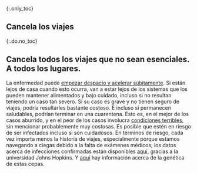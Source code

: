 {:.only_toc}
## Cancela los viajes

{:.do.no_toc}
## Cancela todos los viajes que no sean esenciales. A todos los lugares.

La enfermedad puede [empezar despacio y acelerar súbitamente](https://www.nejm.org/doi/full/10.1056/NEJMoa2001191). Si están lejos de casa cuando esto ocurra, van a estar lejos de los sistemas que los pueden mantener alimentados y bajo cuidado, incluso si no resultan teniendo un caso tan severo. Si su caso es grave y no tienen seguro de viajes, podría resultarles bastante costoso. E incluso si permanecen saludables, podrían terminar en una cuarentena. Ésto es, en el mejor de los casos aburrido, y en el peor de los casos involucra [condiciones terribles](https://twitter.com/alankilbourne2/status/1236541651692204033), sin mencionar probablemente muy costosas. Es posible que estén en riesgo de ser infectados incluso si son cuidadosos. En términos de riesgo, cada vez importa menos la historia de viajes, especialmente porque estamos navegando a ciegas debido a la falta de exámenes médicos; los datos acerca de infecciones confirmadas están disponibles [aquí](https://gisanddata.maps.arcgis.com/apps/opsdashboard/index.html#/bda7594740fd40299423467b48e9ecf6), gracias a la universidad Johns Hopkins. Y [aquí](https://nextstrain.org/ncov?label=clade:B4&m=div) hay información acerca de la genética de estas cepas.

